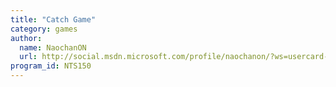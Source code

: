 ```yaml
---
title: "Catch Game"
category: games
author:
  name: NaochanON
  url: http://social.msdn.microsoft.com/profile/naochanon/?ws=usercard-mini
program_id: NTS150
---
```


